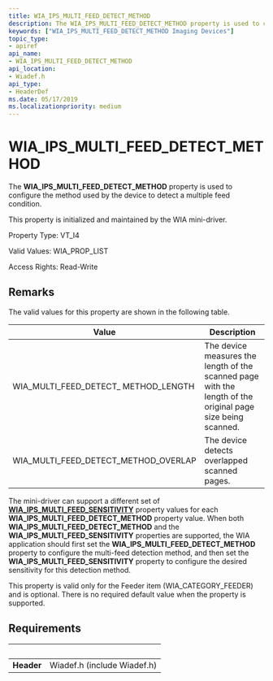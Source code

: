 ```yaml
---
title: WIA_IPS_MULTI_FEED_DETECT_METHOD
description: The WIA_IPS_MULTI_FEED_DETECT_METHOD property is used to configure the method used by the device to detect a multiple feed condition.
keywords: ["WIA_IPS_MULTI_FEED_DETECT_METHOD Imaging Devices"]
topic_type:
- apiref
api_name:
- WIA_IPS_MULTI_FEED_DETECT_METHOD
api_location:
- Wiadef.h
api_type:
- HeaderDef
ms.date: 05/17/2019
ms.localizationpriority: medium
---
```


# WIA\_IPS\_MULTI\_FEED\_DETECT\_METHOD

The **WIA\_IPS\_MULTI\_FEED\_DETECT\_METHOD** property is used to configure the method used by the device to detect a multiple feed condition.

This property is initialized and maintained by the WIA mini-driver.

Property Type: VT\_I4

Valid Values: WIA\_PROP\_LIST

Access Rights: Read-Write

## Remarks

The valid values for this property are shown in the following table.

| Value | Description |
| --- | --- |
| WIA_MULTI_FEED_DETECT_ METHOD_LENGTH | The device measures the length of the scanned page with the length of the original page size being scanned. |
| WIA_MULTI_FEED_DETECT_METHOD_OVERLAP | The device detects overlapped scanned pages. |

The mini-driver can support a different set of [**WIA\_IPS\_MULTI\_FEED\_SENSITIVITY**](./wia-ips-multi-feed-sensitivity.md) property values for each **WIA\_IPS\_MULTI\_FEED\_DETECT\_METHOD** property value. When both **WIA\_IPS\_MULTI\_FEED\_DETECT\_METHOD** and the **WIA\_IPS\_MULTI\_FEED\_SENSITIVITY** properties are supported, the WIA application should first set the **WIA\_IPS\_MULTI\_FEED\_DETECT\_METHOD** property to configure the multi-feed detection method, and then set the **WIA\_IPS\_MULTI\_FEED\_SENSITIVITY** property to configure the desired sensitivity for this detection method.

This property is valid only for the Feeder item (WIA\_CATEGORY\_FEEDER) and is optional. There is no required default value when the property is supported.

## Requirements

| &nbsp; | &nbsp; |
| --- |:--- |
| **Header** | Wiadef.h (include Wiadef.h) |